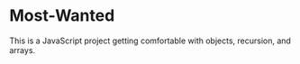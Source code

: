# Most-Wanted
This is a JavaScript project getting comfortable with objects, recursion, and arrays.
